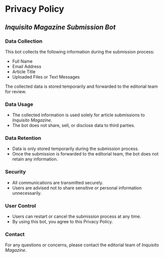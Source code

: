 # Privacy Policy  

## *Inquisito Magazine Submission Bot*  

### Data Collection  
This bot collects the following information during the submission process:  
- Full Name  
- Email Address  
- Article Title  
- Uploaded Files or Text Messages  

The collected data is stored temporarily and forwarded to the editorial team for review.  

### Data Usage  
- The collected information is used solely for article submissions to *Inquisito Magazine*.  
- The bot does not share, sell, or disclose data to third parties.  

### Data Retention  
- Data is only stored temporarily during the submission process.  
- Once the submission is forwarded to the editorial team, the bot does not retain any information.  

### Security  
- All communications are transmitted securely.  
- Users are advised not to share sensitive or personal information unnecessarily.  

### User Control  
- Users can restart or cancel the submission process at any time.  
- By using this bot, you agree to this Privacy Policy.  

### Contact  
For any questions or concerns, please contact the editorial team of *Inquisito Magazine*.  

